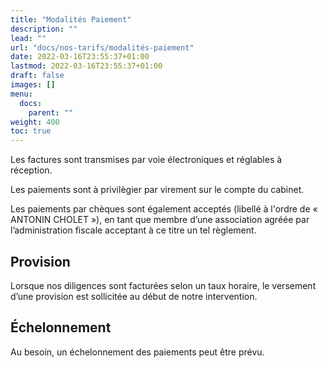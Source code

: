 ```yaml
---
title: "Modalités Paiement"
description: ""
lead: ""
url: "docs/nos-tarifs/modalités-paiement"
date: 2022-03-16T23:55:37+01:00
lastmod: 2022-03-16T23:55:37+01:00
draft: false
images: []
menu:
  docs:
    parent: ""
weight: 400
toc: true
---
```


Les factures sont transmises par voie électroniques et réglables à réception.

Les paiements sont à privilègier par virement sur le compte du cabinet.

Les paiements par chèques sont également acceptés (libellé à l'ordre de « ANTONIN CHOLET »), en tant que membre d’une association agréée par l’administration fiscale acceptant à ce titre un tel règlement.

## Provision

Lorsque nos diligences sont facturées selon un taux horaire, le versement d’une provision est sollicitée au début de notre intervention.

## Échelonnement

Au besoin, un échelonnement des paiements peut être prévu.
